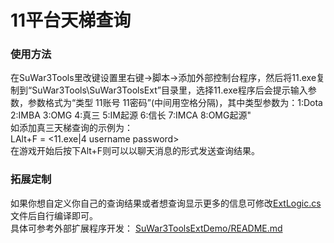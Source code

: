 # 11平台天梯查询
### 使用方法
在SuWar3Tools里改键设置里右键->脚本->添加外部控制台程序，然后将11.exe复制到“SuWar3Tools\SuWar3ToolsExt”目录里，选择11.exe程序后会提示输入参数，参数格式为“类型 11账号 11密码”(中间用空格分隔)，其中类型参数为：1:Dota 2:IMBA 3:OMG 4:真三 5:IM起源 6:信长 7:IMCA 8:OMG起源"  
如添加真三天梯查询的示例为：    
LAlt+F = <11.exe|4 username password>  
在游戏开始后按下Alt+F则可以以聊天消息的形式发送查询结果。

### 拓展定制
如果你想自定义你自己的查询结果或者想查询显示更多的信息可修改[ExtLogic.cs](ExtLogic.cs)文件后自行编译即可。  
具体可参考外部扩展程序开发： [SuWar3ToolsExtDemo/README.md](../../SuWar3ToolsExtDemo/README.md)